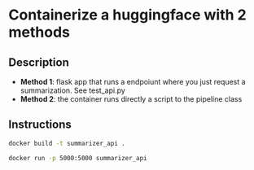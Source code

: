 # Containerize a huggingface with 2 methods

## Description
- **Method 1**: flask app that runs a endpoiunt where you just request a summarization. See test_api.py
- **Method 2**: the container runs directly a script to the pipeline class

## Instructions

```bash
docker build -t summarizer_api .

docker run -p 5000:5000 summarizer_api
``` 
